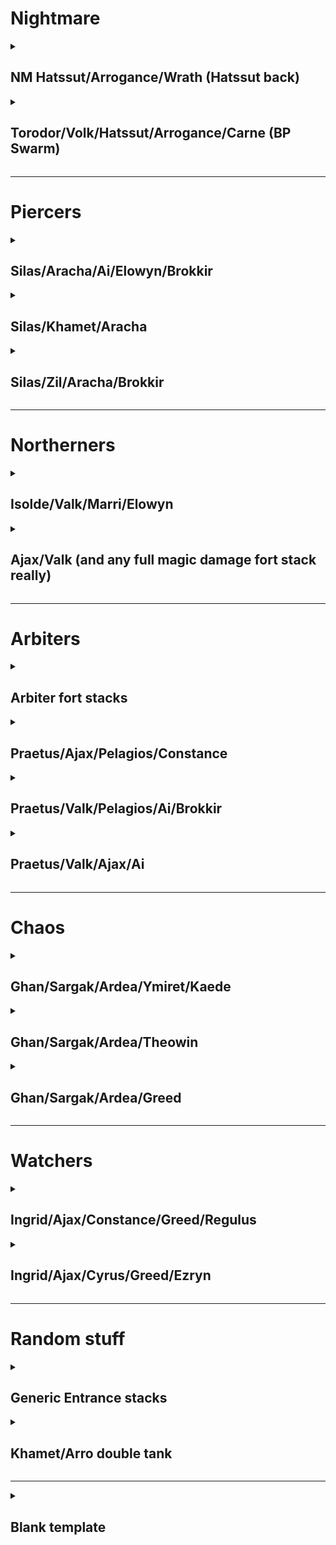 # Nightmare

<details>
    
<summary><h2> NM Hatssut/Arrogance/Wrath (Hatssut back)</h2> </summary> 

## Team Layout

![image](https://github.com/Pink-Peanuts/wor-stuff/assets/144652551/8795e52c-a36c-400e-9036-18860c0aae16)

## Affiliation order

![image](https://github.com/Pink-Peanuts/wor-stuff/assets/144652551/89311202-875b-4617-a7fa-90aa4d452c6e)



## Timings

*10 cost* -> Epic Tank **Back slot**

*10 cost* -> Rare tanks x2 **Middle slot**

*6 cost* -> Boom bugs x2 **Front slot**

*5 Cost* -> Epic Tank **Back slot**

*6 cost* -> Axe men **First slot**

*6 cost* -> Axe men **First slot**

At this point it should be done already, but if you need to send in dogs, you probably lost, and best to send them out as soon as you can 

</details>

<details>
    
<summary><h2>Torodor/Volk/Hatssut/Arrogance/Carne (BP Swarm)</h2> </summary> 

## Team Layout

![image](https://github.com/user-attachments/assets/f4e3856d-0081-4ac1-b42a-6b5fee2bf750)

## Affiliation order

![image](https://github.com/user-attachments/assets/804b2ce0-85c0-4fc3-a20d-9f09d0da73c1)



## Timings

*10 cost* -> Templar **Back slot**

*10 cost* -> Templar **Back slot**

*10 cost* -> Healer **Back slot**

*10 cost* -> Healer **Back slot**

*10 cost* -> Rare tanks x2 **Back slot**

*10 cost* -> Dogs x2 **Front slot**

*4 cost* -> Speed lizard **Back slot**

</details>

------------------------------------------------------------------------------------------------------------


# Piercers 


<details>

<summary><h2>Silas/Aracha/Ai/Elowyn/Brokkir</h2></summary> 

#### Team Layout

![image](https://github.com/user-attachments/assets/479b3752-acc6-4cb5-a0e9-b5def9f6be31)

#### Affiliation order

![image](https://github.com/user-attachments/assets/a6faa085-6341-45c0-832f-adaf6d66cc06)

#### Timings

*10 cost* -> Rare tanks **Back slot**

*8 left on Silas ult* -> Maw **Back slot**

*5 1/2 cost* -> Fool **Front slot**

*3 1/2 cost* -> Rare flyers **Front slot**

*3 cost* -> Rare flyers **Front slot**

*5 cost* -> Fool **Front slot**

*4 1/2 cost* -> Rare tanks **Front slot**

*9 cost* -> Dogs **Front slot**

*5 cost* -> Dogs **Front slot**


</details>

<details>


<summary><h2> Silas/Khamet/Aracha </h2></summary> 

## Team Layout

![image](https://github.com/Pink-Peanuts/wor-stuff/assets/144652551/3aed82e6-43f2-4047-b584-dc103c1a3038)


## Affiliation order

![image](https://github.com/Pink-Peanuts/wor-stuff/assets/144652551/4ee9f8f1-5f16-4354-8428-3add5113e2d6)


## Timings

*When all ults are up* -> Fat fighter/tank/whatever can survive to trigger ults **Front slot**

*Khamet 7-8 left on ult* ->  Dagger girls x2 **Front slot**

*Dagger girls at tank* -> Epic dogs x1 **Front slot**

You should have won, if you didn't, the path should be clear, if not, you can probably just send lego flyers through, or any number of approaches.

**Plan ahead, take what you might need to get through, Aracha at the very least should be dead**

</details>



<details>

<summary> <h2>Silas/Zil/Aracha/Brokkir</h2> </summary> 
<br>

## Team Layout

![image](https://github.com/Pink-Peanuts/wor-stuff/assets/144652551/063b6f87-d5b3-4321-9bdd-ea3bd7767b6d)


## Affiliation order

![image](https://github.com/Pink-Peanuts/wor-stuff/assets/144652551/a779a452-34b3-4c14-bcc8-005cad9f49d9)


## Timings

*ASAP* -> Necro (What I used, probably better options, so they survive for sure to trigger zili ult) **Front slot**

*2:23 left* -> Rare tank x2 **Back slot**

*10 cost* -> Epic dog x2 **Front slot**

At this point it was done. **BUT**, if for any reason this was not enough, you should still have a necro, lego flyers, and rare dogs. Try to slip in between ults with lego flyers to take out another DPS, and then go for a necro + dog swarm I guess

</details>

------------------------------------------------------------------------------------------------------------

# Northerners 

<details>

<summary><h2>Isolde/Valk/Marri/Elowyn</h2></summary> 
<br>

## Team Layout

![image](https://github.com/Pink-Peanuts/wor-stuff/assets/144652551/a677d407-434c-4bef-8c14-0bfb6b3904df)


## Affiliation order

![image](https://github.com/Pink-Peanuts/wor-stuff/assets/144652551/b2a60950-c265-4a05-a42c-6a91017112d1)


## Timings

*10 cost* -> Maw **Back slot**

*10 cost* -> Lego fighter **Back slot**

*6 Cost* -> Lego fighter**Front slot**

⚠️Evaluate carefully here, the safest option is probably to go with healer first, but fighter stack can work if your Maw is high enough BP. Maybe 2 healers is better instead of one and then axe. ⚠️

*3 cost* -> Healer **Front slot**

*6 cost* -> Axe men **Front slot**

*3 cost* -> Healer **Front slot**

⚠️If coast is almost clear, send in dogs, otherwise you may want to send in axe men first, and rush dogs as soon as you can ⚠️

*10 cost* -> Double dogs **Front slot**

</details>




<details>

<summary><h2>Ajax/Valk (and any full magic damage fort stack really)</h2> </summary> 
<br>

## Team Layout

![image](https://github.com/Pink-Peanuts/wor-stuff/assets/144652551/180471ae-5593-4a70-b47f-b3d251ce27ac)

## Affiliation order

Epic flyers first, lego second, the rest legitimately doesn't matter. C.f the above Khamet/Arro defence

## Timings

*10 cost* -> Mage Tank **Back slot**

🕐The exact time of the line below varies, you want the lego flyers to arrive after all the ults, lego flyers take roughly 30 seconds to arrive from the middle slot

*2:13 left* -> Lego Flyer x2 **Middle slot**

*10 cost* -> Dagger girlsx2 **Front slot**

❔ Kind of depends on who is alive, epic flyers worked for me here, but if it's a different mage than Ajax, units other than epic flyers might be the better option.

*10 cost* -> Epic flyers **Front slot**

</details>


------------------------------------------------------------------------------------------------------------


# Arbiters

<details>

<summary><h2>Arbiter fort stacks</h2></summary> 
<br>

## Team Layout

![image](https://github.com/Pink-Peanuts/wor-stuff/assets/144652551/5dc463cf-8651-407a-806d-f8994b01b457)


## Affiliation order

![image](https://github.com/Pink-Peanuts/wor-stuff/assets/144652551/ad33e902-fb4f-4be2-9fb2-586c34460501)


## Timings

*At start* -> Mage tank **Front slot**

*10 cost* -> Mage tank **Back slot**

*10 cost* -> Bombs x2 **Back slot**

*6 cost* -> Spiders x2 **Front slot**

Send in flyers, win.

</details>

<details>

<summary><h2>Praetus/Ajax/Pelagios/Constance</h2></summary> 
<br>

#### Team Layout

![image](https://github.com/user-attachments/assets/531694f7-c680-4359-b01f-dd14e3d9cc4a)


#### Affiliation order

![image](https://github.com/user-attachments/assets/4bcb3093-9308-409e-9bad-ee46e72957f8)


#### Timings

*10 cost* -> Pharaoh **Back slot**

*10 left on praetus ult* -> Maw **Back slot**

*5 cost* -> Fool **Front slot**

*1:38 left* -> Fool **Front slot**

*10 cost* -> Lego flyer x2 **Front slot**

Send in dogs and all whenever

</details>

<details>

<summary><h2>Praetus/Valk/Pelagios/Ai/Brokkir</h2></summary> 
<br>

#### Team Layout

![image](https://github.com/user-attachments/assets/e3314ae8-c38c-42c7-a6a4-055660eb1d53)


#### Affiliation order

![image](https://github.com/user-attachments/assets/6287935a-803e-4fed-ab28-7283bcb2172f)


#### Timings

*10 cost* -> Knight **Back slot**

*10 cost* -> Knight **Back slot**

*10 cost* -> Necros x2 **Back slot**

*3 cost* -> Healer **Front slot**

*3 cost* -> Healer **Front slot**

*4 cost* -> Speed lizard **Front slot**

</details>

<details>

<summary><h2>Praetus/Valk/Ajax/Ai</h2></summary> 

#### Team Layout

![image](https://github.com/user-attachments/assets/2f76fb96-08e2-474a-b622-5614cce32800)

#### Affiliation order

![image](https://github.com/user-attachments/assets/b11aeef8-558e-4244-a288-e5b000366238)

#### Timings

*10 cost* -> Fool **Back slot**

*7 cost* -> Archer **Back slot**

*9 cost* -> Maw **Front slot**

*5 cost* -> Lego flyer **Front slot**

*5 cost* -> Archer **Front slot**

*7 cost* -> Lego flyer **Front slot**

*5 cost* -> Fool **Front slot**

*8 cost* -> Dogs **Front slot**

*6 cost* -> Dogs **Front slot**

#### Alternative affiliation

![image](https://github.com/user-attachments/assets/4f428b9f-dba6-490a-94af-8dbe0cba40c8)

#### Alternative strategy

*7 cost* -> Axe men **Front slot**

*10 cost* -> Maw **Back slot**

*5 cost* -> Fool **Front slot**

*10 cost* -> Lego flyer x2 **Front slot**

*7 cost* -> Epic flyer **Front slot**

*5 cost* -> Epic flyer **Front slot**

#### Alternative affiliation ⚠️High soldiers and BP required ⚠️

![image](https://github.com/user-attachments/assets/7e9c3518-8834-45c8-8e44-cce477771854)


#### Alternative strategy

⚠️WILL NOT WORK ON A5 BROKKIR AND IS A BIG BP CHECK ⚠️

*7 cost* -> Axe men **Front slot**

*10 cost* -> Archer **Front slot**

*10 cost* -> Archer **Front slot**

*10 cost* -> Dogs **Front slot**

*8 cost* -> Lego flyer **Back slot**

*6 1/2 cost* -> Lego flyer **Front slot**

*5 cost* -> Epic flyer **Front slot**

*6 cost* -> Dogs **Front slot**


</details>

------------------------------------------------------------------------------------------------------------


# Chaos


<details>

<summary><h2>Ghan/Sargak/Ardea/Ymiret/Kaede</h2></summary> 
<br>

#### Team Layout

![image](https://github.com/user-attachments/assets/80d53df3-b990-4a12-aad7-747eb3219594)


#### Affiliation order

![image](https://github.com/user-attachments/assets/c64fe585-9167-45a9-b20c-ef3675de9eb7)


#### Timings

*6 cost* -> Axe men **Front slot**

*Ghan ult done* -> Fool **Back slot**

*6 cost* -> Knight **Front slot**

*9 cost* -> Lego flyer **Front slot**

*5 cost* -> Lego flyer **Front slot**

Spam whatever is left for the win

Cleanup crew could be archers possibly instead of rare fliers

</details>


<details>

<summary><h2>Ghan/Sargak/Ardea/Theowin</h2></summary> 

#### Team Layout

![image](https://github.com/user-attachments/assets/8b819f7c-e10a-411d-baa6-e4cde4d14dbe)

#### Affiliation order

![image](https://github.com/user-attachments/assets/cdf49262-3e96-4c51-b94c-ace684ee3d00)

#### Timings

*10 cost* -> Fool **Back slot**

*6 1/2 cost* -> Healer **Back slot**

*9 cost* -> Maw **Front slot**

*4 cost* -> Healer **Front slot**

*5 1/2 cost* -> Fool **Front slot**

*4 cost* -> Rare flyers **Front slot**

*8 left on sargak ult* -> Archers x2 **Front slot**

*3 cost* -> Rare flyers **Front slot**

</details>

<details>

<summary><h2>Ghan/Sargak/Ardea/Greed</h2></summary> 

#### Team Layout

![image](https://github.com/user-attachments/assets/79ae7274-6e96-4a7a-b9ff-5918e2cede2f)

#### Affiliation order

![image](https://github.com/user-attachments/assets/3ada22ef-bf51-40e3-963e-4b0173047c53)

#### Timings

*9 1/2 cost* -> Healer **Back slot**

*8 1/2 cost* -> Fool **Back slot**

*9 cost* -> Maw **Front slot**

*4 cost* -> Healer **Back slot**

*8 left on sargak ult* -> Fool **Front slot**

*7 1/2 cost* -> Archer **Front slot**

*8 cost* -> Archer **Front slot**

*3 cost* -> Rare flyers **Front slot**

*3 cost* -> Rare flyers **Front slot**

</details>

------------------------------------------------------------------------------------------------------------

# Watchers

<details>

<summary><h2>Ingrid/Ajax/Constance/Greed/Regulus</h2></summary> 

#### Team Layout

![image](https://github.com/user-attachments/assets/feb3f7e2-dda2-4d62-b9f6-e564e8e96f6f)


#### Affiliation order

![image](https://github.com/user-attachments/assets/52ed7b63-dfd8-42f3-9798-716b6e722ad9)


#### Timings

*10 cost* -> Maw **Back slot**

*5 cost* -> Fool **Front slot**

*5 cost* -> Fool **Front slot**

⚠️Ajax and constance should be dead after Maws AoE ⚠️

*10 cost* -> Lego flyerx2 **Front slot**

*7 cost* -> Dogs **Front slot**

</details>

<details>

<summary><h2>Ingrid/Ajax/Cyrus/Greed/Ezryn</h2></summary> 

⚠️This is a BP check ⚠️

#### Team Layout

![image](https://github.com/user-attachments/assets/c4a9adf8-b4ee-4d9c-8940-48284eda41d9)


#### Affiliation order

![image](https://github.com/user-attachments/assets/f91c58ff-a15f-44c8-be60-60ea71a9d84a)


#### Timings

*10 cost* -> Mages **Back slot**

*As soon as skeleton dies, you'll want to hover a champ for this* -> Archers x2 **Back slot**

*after Ingrid beam* -> Epic flyer **Back slot**

*10 cost* -> Lego flyerx2 **Front slot**

*When everything is dead* -> Epic flyers

</details>

------------------------------------------------------------------------------------------------------------


# Random stuff

<details>
    
<summary><h2>Generic Entrance stacks </h2></summary>

⚠️This is one that is somewhat BP dependant, it can work great, just as it can fail if used in the wrong situation. Use on teams that will become terrible once the ults start popping, but avoid on teams with a BP that is too high compared to yours ⚠️

**I would only ever recommend using this one if you are confident in what you are doing, and have tested it in a few friendly faceoffs to understand the general idea** 

## Team Layout

![image](https://github.com/Pink-Peanuts/wor-stuff/assets/144652551/60ec1a3a-f291-4fbd-9508-fcf6d0f8f931)


## Affiliation order

![image](https://github.com/Pink-Peanuts/wor-stuff/assets/144652551/6e8db0aa-af2a-47a4-8732-a2ed31eda924)


Last two aren't that important, and can be swapped around based on what you need after the first tank/passive/ult has been forced.

## Timings

*IN THE FIRST HALF SECOND OF THE GAME* -> Rare fighter x2 **Front slot**

⚠️**Seriously, the second the game starts, you should be spamming to pause the game, get your mouse ready to hover a unit, unpause, immediately click on the unit, and drop a double stack of these fighters before the cost can even get to 7 1/4. THE ENTIRE PREMISE hinges on them reaching and killing the tank before the ults start raining down ⚠️

⚠️The timings here are more indicative than anything else. You need to apply some judgement here for the rest. Is a silas ult still up and it will hit your melees? Tempo a bit. Is praetus ult up soon? Tempo a bit. Stuff like that. This can't be exactly defined, unless I start listing them all, and for this strat I don't think it's worth it to do that. ⚠️

*9 cost* -> Dagger girls **Front slot**

*6 cost* -> Axe men **Front slot**

At this point, you should be past the first tank, or burned enough of their passives/ults/revives that you're in the clear.

Either send in another fighter stack if you need that tank dead, or mages to clear up a clumped formation, or flyers to get over and kill the backline valk before next ult... Honestly at this point the world is your oyster, and you should be in the clear.

</details>

<details>

<summary><h2>Khamet/Arro double tank </h2></summary> 
<br>

## Team Layout

![image](https://github.com/Pink-Peanuts/wor-stuff/assets/144652551/7bbc89aa-46c2-4ae6-ab25-fc13d83b8200)


## Affiliation order

![image](https://github.com/Pink-Peanuts/wor-stuff/assets/144652551/bf2047ee-a547-453a-8d80-8e1787fcfcf8)


## Timings

*10 cost* -> Rare dogs **Front slot**

*10 cost* -> Lego flyers x2 **Front slot**

*1:48 left* -> Rare dogs **Back slot**

*1:29 left* -> Epic flyers x2 **Front slot**

</details>


------------------------------------------------------------------------------------------------------------

<details>

<summary><h2>Blank template</h2></summary> 

#### Team Layout

#### Affiliation order

#### Timings

** -> ** **

** -> ** **

** -> ** **

** -> ** **

** -> ** **

** -> ** **

** -> ** **

</details>

    
